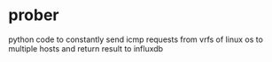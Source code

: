 # prober
python code to constantly send icmp requests from vrfs of linux os to multiple hosts and return result to influxdb
